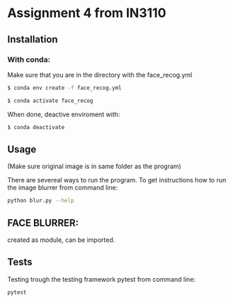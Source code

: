 # Assignment 4 from IN3110

## Installation

### With conda:
 
Make sure that you are in the directory with the face_recog.yml

```bash
$ conda env create -f face_recog.yml
```
```bash
$ conda activate face_recog
```

When done, deactive enviroment with:

```bash
$ conda deactivate
```


## Usage

(Make sure original image is in same folder as the program)

There are severeal ways to run the program. To get instructions how to run the image blurrer from command line:

```bash
python blur.py --help
```

## FACE BLURRER:

created as module, can be imported.

## Tests

Testing trough the testing framework pytest from command line:

```bash
pytest
```
